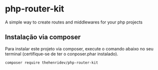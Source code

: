 # php-router-kit
A simple way to create routes and middlewares for your php projects

## Instalação via composer
Para instalar este projeto via composer, execute o comando abaixo no seu terminal (certifique-se de ter o conposer.phar instalado).

```shell
composer require thehenridev/php-router-kit
```
